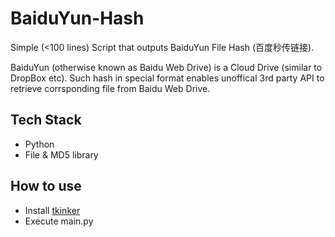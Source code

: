 # BaiduYun-Hash

Simple (<100 lines) Script that outputs BaiduYun File Hash (百度秒传链接).

BaiduYun (otherwise known as Baidu Web Drive) is a Cloud Drive (similar to DropBox etc).
Such hash in special format enables unoffical 3rd party API to retrieve corrsponding file from Baidu Web Drive.

## Tech Stack

- Python
- File & MD5 library

## How to use

- Install [tkinker](https://formulae.brew.sh/formula/python-tk@3.9#default)
- Execute main.py
